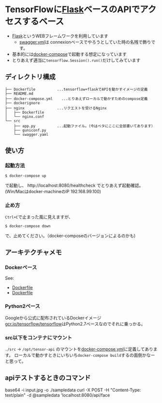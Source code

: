 # TensorFlowに[Flask](http://flask.pocoo.org/)ベースのAPIでアクセスするベース

*  [Flask](http://flask.pocoo.org/)というWEBフレームワークを利用しています
    * [swagger.yml](src/swagger.yml)は connexionベースでやろうとしていた時の名残で飾りです。
* 基本的には[docker-compose](https://docs.docker.com/compose/)で起動する想定になっています
* とりあえず適当に``tensorflow.Session().run()``だけしてみています

## ディレクトリ構成

```
├── Dockerfile          ...tensorflow+flaskでAPIを動かすイメージの定義
├── README.md
├── docker-compose.yml    ...とりあえずローカルで動かすためのcompose定義
├── dockerignore
├── nginx               ...リクエストを受けるNginx
│   ├── Dockerfile
│   └── nginx.conf
└── src
    ├── app.py          ...起動ファイル。（今はベタにここに全部書いてあります）
    ├── guniconf.py
    └── swagger.yaml
```

## 使い方

### 起動方法

```
$ docker-compose up
```

で起動し、 http://localhost:8080/healthcheck でとりあえず起動確認。  
(Win/Macはdocker-machineのIP  192.168.99.100)

### 止め方

`Ctrl+C`で止まった風に見えますが、

```
$ docker-compose down
```

で、止めてください。（docker-composeのバージョンによるのかも)

## アーキテクチャメモ

### Dockerベース

See: 

* [Dockerfile](Dockerfile)
* [Dockerfile](nginx/Dockerfile)

### Python2ベース

Googleから公式に配布されているDockerイメージ[gcr.io/tensorflow/tensorflow](https://www.tensorflow.org/versions/r0.8/get_started/os_setup.html#docker-installation)はPython2.7ベースなのでそれに乗っかる。


### src以下をコンテナにマウント

`./src` -> `/opt/tensor-api` のマウントを[docker-compose.yml](docker-compose.yml)に定義してあります。
ローカルで動かすときにいちいち`docker-compose build`するの面倒かなーと思って。

## apiテストするときのコマンド
base64 -i input.jpg -o ./sampledata
curl -X POST -H "Content-Type: text/plain" -d @sampledata 'localhost:8080/api/face
